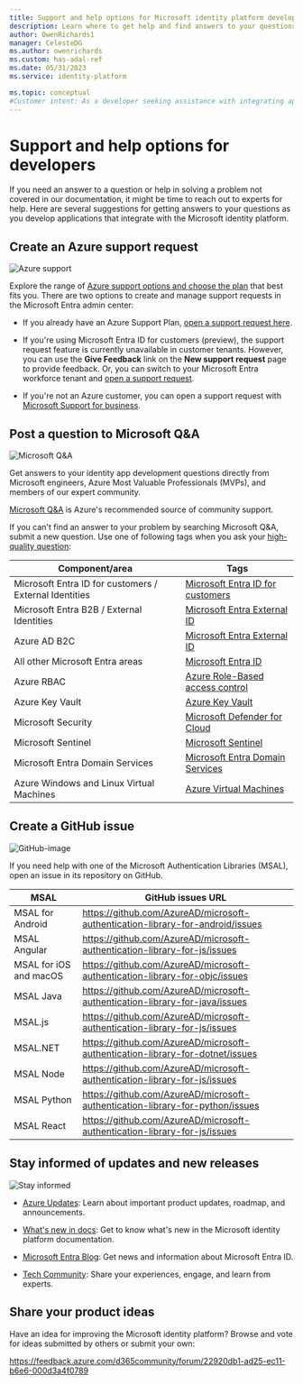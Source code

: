 ```yaml
---
title: Support and help options for Microsoft identity platform developers
description: Learn where to get help and find answers to your questions as you build identity and access management (IAM) solutions that integrate with Microsoft Entra ID and other components of the Microsoft identity platform.
author: OwenRichards1
manager: CelesteDG
ms.author: owenrichards
ms.custom: has-adal-ref
ms.date: 05/31/2023
ms.service: identity-platform

ms.topic: conceptual
#Customer intent: As a developer seeking assistance with integrating applications with the Microsoft identity platform, I want to explore support options such as creating an Azure support request, posting a question on Microsoft Q&A, and opening a GitHub issue for MSAL libraries, so that I can get the help I need to solve problems and find answers to my questions.
---
```


# Support and help options for developers

If you need an answer to a question or help in solving a problem not covered in our documentation, it might be time to reach out to experts for help. Here are several suggestions for getting answers to your questions as you develop applications that integrate with the Microsoft identity platform.

## Create an Azure support request

<div class='icon is-large'>
    <img alt='Azure support' src='./media/common/logo_azure.svg'>
</div>

Explore the range of [Azure support options and choose the plan](https://azure.microsoft.com/support/plans) that best fits you. There are two options to create and manage support requests in the Microsoft Entra admin center:

- If you already have an Azure Support Plan, [open a support request here](https://entra.microsoft.com/#view/Microsoft_Azure_Support/NewSupportRequestV3Blade/callerName/ActiveDirectory/issueType/technical).

- If you're using Microsoft Entra ID for customers (preview), the support request feature is currently unavailable in customer tenants. However, you can use the **Give Feedback** link on the **New support request** page to provide feedback. Or, you can switch to your Microsoft Entra workforce tenant and [open a support request](https://entra.microsoft.com/#view/Microsoft_Azure_Support/NewSupportRequestV3Blade/callerName/ActiveDirectory/issueType/technical).

- If you're not an Azure customer, you can open a support request with [Microsoft Support for business](https://support.serviceshub.microsoft.com/supportforbusiness).

## Post a question to Microsoft Q&A

<div class='icon is-large'>
    <img alt='Microsoft Q&A' src='./media/common/question-mark-icon.png'>
</div>

Get answers to your identity app development questions directly from Microsoft engineers, Azure Most Valuable Professionals (MVPs), and members of our expert community.

[Microsoft Q&A](/answers/products/) is Azure's recommended source of community support.

If you can't find an answer to your problem by searching Microsoft Q&A, submit a new question. Use one of following tags when you ask your [high-quality question](/answers/articles/24951/how-to-write-a-quality-question.html):

| Component/area                                            | Tags                                                                                         |
| ----------------------------------------------------------| ---------------------------------------------------------------------------------------------|
| Microsoft Entra ID for customers / External Identities              | [Microsoft Entra ID for customers](https://aka.ms/microsoftentraexternalid)              |
| Microsoft Entra B2B / External Identities                        | [Microsoft Entra External ID](/answers/tags/231/azure-active-directory-b2c)   |
| Azure AD B2C                                              | [Microsoft Entra External ID](/answers/tags/231/azure-active-directory-b2c)   |
| All other Microsoft Entra areas                    | [Microsoft Entra ID](/answers/tags/49/azure-active-directory)                             |
| Azure RBAC                                                | [Azure Role-Based access control](/answers/tags/189/azure-rbac)                              |
| Azure Key Vault                                           | [Azure Key Vault](/answers/tags/5/azure-key-vault)                                           |
| Microsoft Security                                        | [Microsoft Defender for Cloud](/answers/tags/392/defender-for-cloud)                         |
| Microsoft Sentinel                                        | [Microsoft Sentinel](/answers/tags/423/microsoft-sentinel)                                   |
| Microsoft Entra Domain Services                                  | [Microsoft Entra Domain Services](/answers/tags/222/azure-active-directory-domain)    |
| Azure Windows and Linux Virtual Machines                  | [Azure Virtual Machines](/answers/tags/94/azure-virtual-machines)                            |

## Create a GitHub issue

<div class='icon is-large'>
    <img alt='GitHub-image' src='./media/common/github.svg'>
</div>

If you need help with one of the Microsoft Authentication Libraries (MSAL), open an issue in its repository on GitHub.

| MSAL                   | GitHub issues URL                                                              |
| ---------------------- | ------------------------------------------------------------------------------ |
| MSAL for Android       | https://github.com/AzureAD/microsoft-authentication-library-for-android/issues |
| MSAL Angular           | https://github.com/AzureAD/microsoft-authentication-library-for-js/issues      |
| MSAL for iOS and macOS | https://github.com/AzureAD/microsoft-authentication-library-for-objc/issues    |
| MSAL Java              | https://github.com/AzureAD/microsoft-authentication-library-for-java/issues    |
| MSAL.js                | https://github.com/AzureAD/microsoft-authentication-library-for-js/issues      |
| MSAL.NET               | https://github.com/AzureAD/microsoft-authentication-library-for-dotnet/issues  |
| MSAL Node              | https://github.com/AzureAD/microsoft-authentication-library-for-js/issues      |
| MSAL Python            | https://github.com/AzureAD/microsoft-authentication-library-for-python/issues  |
| MSAL React             | https://github.com/AzureAD/microsoft-authentication-library-for-js/issues      |


## Stay informed of updates and new releases

<div class='icon is-large'>
    <img alt='Stay informed' src='./media/common/i_blog.svg'>
</div>

- [Azure Updates](https://azure.microsoft.com/updates/?category=identity): Learn about important product updates, roadmap, and announcements.

- [What's new in docs](./whats-new-docs.md): Get to know what's new in the Microsoft identity platform documentation.

- [Microsoft Entra Blog](https://techcommunity.microsoft.com/t5/microsoft-entra-azure-ad-blog/bg-p/Identity): Get news and information about Microsoft Entra ID.

- [Tech Community](https://techcommunity.microsoft.com/t5/azure-active-directory-identity/bg-p/Identity/): Share your experiences, engage, and learn from experts.

## Share your product ideas

Have an idea for improving the Microsoft identity platform? Browse and vote for ideas submitted by others or submit your own:

https://feedback.azure.com/d365community/forum/22920db1-ad25-ec11-b6e6-000d3a4f0789
